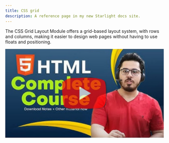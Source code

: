 ```yaml
---
title: CSS grid
description: A reference page in my new Starlight docs site.
---
```


The CSS Grid Layout Module offers a grid-based layout system, with rows and columns, making it easier to design web pages without having to use floats and positioning.

[![xyz](../../../assets/harry1.png)](https://youtu.be/BsDoLVMnmZs?si=HnNVBpm-EzkVLH_y)